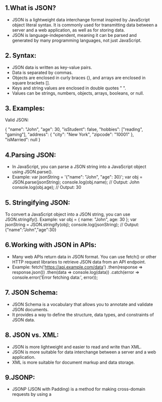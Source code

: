 ## 1.What is JSON?

- JSON is a lightweight data interchange format inspired by JavaScript object literal syntax. It is commonly used for transmitting data between a server and a web application, as well as for storing data.
- JSON is language-independent, meaning it can be parsed and generated by many programming languages, not just JavaScript.
## 2. Syntax:

- JSON data is written as key-value pairs.
- Data is separated by commas.
- Objects are enclosed in curly braces {}, and arrays are enclosed in square brackets [].
- Keys and string values are enclosed in double quotes " ".
- Values can be strings, numbers, objects, arrays, booleans, or null.

## 3. Examples:

Valid JSON:

{
    "name": "John",
    "age": 30,
    "isStudent": false,
    "hobbies": ["reading", "gaming"],
    "address": {
        "city": "New York",
        "zipcode": "10001"
    },
    "isMarried": null
}
## 4.Parsing JSON:

- In JavaScript, you can parse a JSON string into a JavaScript object using JSON.parse().
- Example:
var jsonString = '{"name": "John", "age": 30}';
var obj = JSON.parse(jsonString);
console.log(obj.name); // Output: John
console.log(obj.age);  // Output: 30
## 5. Stringifying JSON:

To convert a JavaScript object into a JSON string, you can use JSON.stringify().
Example:
var obj = { name: "John", age: 30 };
var jsonString = JSON.stringify(obj);
console.log(jsonString); // Output: {"name":"John","age":30}
## 6.Working with JSON in APIs:

- Many web APIs return data in JSON format. You can use fetch() or other HTTP request libraries to retrieve JSON data from an API endpoint.
- Example:
fetch('https://api.example.com/data')
    .then(response => response.json())
    .then(data => console.log(data))
    .catch(error => console.error('Error fetching data:', error));
## 7. JSON Schema:

- JSON Schema is a vocabulary that allows you to annotate and validate JSON documents.
- It provides a way to define the structure, data types, and constraints of JSON data.
## 8. JSON vs. XML:

- JSON is more lightweight and easier to read and write than XML.
- JSON is more suitable for data interchange between a server and a web application.
- XML is more suitable for document markup and data storage.
## 9.JSONP:

- JSONP (JSON with Padding) is a method for making cross-domain requests by using a <script> tag to load JSON data from a different domain.
- JSONP is useful when you need to bypass the same-origin policy enforced by web browsers.
## 10. JSON with JavaScript Libraries:

- Many JavaScript libraries and frameworks provide utilities for working with JSON data, such as jQuery, Lodash, and Underscore.js.
## 11.Security Considerations:

- When working with JSON data, be aware of security vulnerabilities such as JSON injection and JSON hijacking.
- Always validate and sanitize JSON data before using it in your application.
Certainly! Here's a deeper dive into JSON in JavaScript, covering its rules, usage, and some code examples:

## 1. JSON Rules:
+ **Valid Data Types:**JSON supports strings, numbers, objects, arrays, booleans, and null values.
+ **Keys and Strings:** Keys and string values must be enclosed in double quotes.
+ **Commas:** Elements in a JSON object or array are separated by commas.
+ **Objects:**Enclosed in curly braces {} and contain key-value pairs.
+ **Arrays:** Enclosed in square brackets [] and contain ordered lists of values.
## 2. Why Use JSON:
+ **Data Interchange:** JSON is commonly used for exchanging data between a server and a web application due to its lightweight and human-readable format.
+ **Language Independence:** JSON can be parsed and generated by many programming languages, making it a universal data format.
+ **Easy to Understand:** JSON's syntax resembles JavaScript object literal syntax, making it easy for developers to work with.
**3. Important Topics Related to JavaScript and JSON:**
**Parsing JSON:**Use JSON.parse() to convert a JSON string into a JavaScript object.

var jsonString = '{"name": "John", "age": 30}';
var obj = JSON.parse(jsonString);
console.log(obj.name); // Output: John
Stringifying JSON: Use JSON.stringify() to convert a JavaScript object into a JSON string.

var obj = { name: "John", age: 30 };
var jsonString = JSON.stringify(obj);
console.log(jsonString); // Output: {"name":"John","age":30}
+ **Working with JSON in APIs:** Use fetch() or other HTTP request libraries to retrieve JSON data from an API endpoint.

fetch('https://api.example.com/data')
    .then(response => response.json())
    .then(data => console.log(data))
    .catch(error => console.error('Error fetching data:', error));
**Manipulating JSON Data:** Once parsed, you can manipulate JSON data just like any other JavaScript object.

var obj = { name: "John", age: 30 };
obj.age = 31; // Updating a property
delete obj.age; // Deleting a property
**Error Handling:** Handle errors when parsing JSON or making API requests to ensure robustness in your applications.

try {
    var obj = JSON.parse(invalidJsonString);
} catch (error) {
    console.error('Error parsing JSON:', error);
}
JSON plays a crucial role in web development, facilitating data exchange and integration between different systems and languages. It's essential for any JavaScript developer to understand how to work with JSON data effectively.